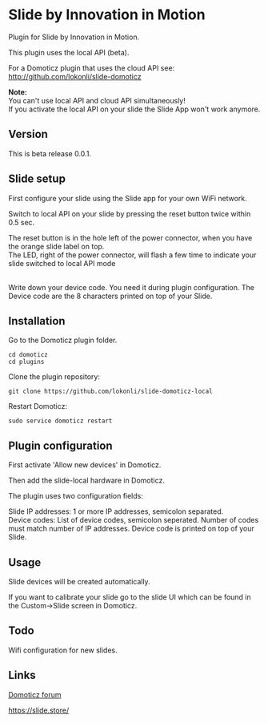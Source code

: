 # Slide by Innovation in Motion

Plugin for Slide by Innovation in Motion.

This plugin uses the local API (beta).  

For a Domoticz plugin that uses the cloud API see:  
http://github.com/lokonli/slide-domoticz

**Note:**  
You can't use local API and cloud API simultaneously!  
If you activate the local API on your slide the Slide App won't work anymore.

## Version
This is beta release 0.0.1. <br/>

## Slide setup
First configure your slide using the Slide app for your own WiFi network.

Switch to local API on your slide by pressing the reset button twice within 0.5 sec.<br/>


The reset button is in the hole left of the power connector, when you have the orange slide label on top.<br/>
The LED, right of the power connector, will flash a few time to indicate your slide switched to local API mode<br/>
<br/>

Write down your device code. You need it during plugin configuration. The Device code are the 8 characters printed on top of your Slide.<br/>

## Installation

Go to the Domoticz plugin folder.

    cd domoticz
    cd plugins

Clone the plugin repository:

    git clone https://github.com/lokonli/slide-domoticz-local

Restart Domoticz:

    sudo service domoticz restart

## Plugin configuration

First activate 'Allow new devices' in Domoticz.

Then add the slide-local hardware in Domoticz.

The plugin uses two configuration fields:

Slide IP addresses: 1 or more IP addresses, semicolon separated.<br/>
Device codes: List of device codes, semicolon seperated. Number of codes must match number of IP addresses. Device code is printed on top of your Slide.<br/>

## Usage

Slide devices will be created automatically.

If you want to calibrate your slide go to the slide UI which can be found in the Custom->Slide screen in Domoticz.

## Todo

Wifi configuration for new slides.

## Links

[Domoticz forum](https://www.domoticz.com/forum/viewtopic.php?f=65&t=30449)

https://slide.store/
